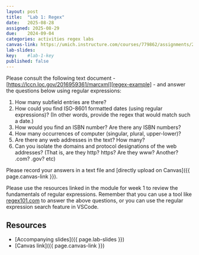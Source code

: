 ```yaml
---
layout: post
title:  "Lab 1: Regex"
date:   2025-08-28
assigned: 2025-08-29
due:    2024-09-04
categories: activities regex labs
canvas-link: https://umich.instructure.com/courses/779862/assignments/2877251
lab-slides: 
key:    #lab-1-key
published: false
---
```


Please consult the following text document - [https://lccn.loc.gov/2016959361/marcxml][regex-example] - and answer the questions below using regular expressions:

1. How many subfield entries are there?
2. How could you find ISO-8601 formatted dates (using regular expressions)? (In other words, provide the regex that would match such a date.)
3. How would you find an ISBN number? Are there any ISBN numbers?
4. How many occurrences of computer (singular, plural, upper-lower)?
5. Are there any web addresses in the text? How many?
6. Can you isolate the domains and protocol designations of the web addresses? (That is, are they http? https? Are they www? Another? .com? .gov? etc)

Please record your answers in a text file and [directly upload on Canvas]({{ page.canvas-link }}).

Please use the resources linked in the module for week 1 to review the fundamentals of regular expressions. Remember that you can use a tool like [regex101.com](https://regex101.com/) to answer the above questions, or you can use the regular expression search feature in VSCode.

## Resources

* [Accompanying slides]({{ page.lab-slides }})
* [Canvas link]({{ page.canvas-link }})

[regex-example]: https://lccn.loc.gov/2016959361/marcxml

